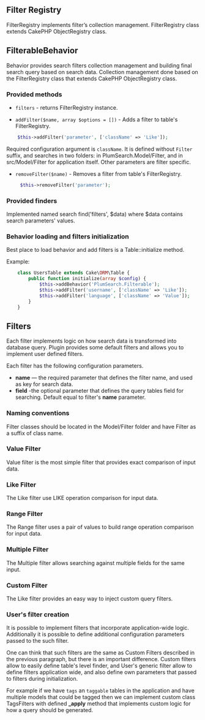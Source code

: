 ## Filter Registry

FilterRegistry implements filter’s collection management. FilterRegistry class extends CakePHP ObjectRegistry class.

## FilterableBehavior

Behavior provides search filters collection management and building final search query based on search data.
Collection management done based on the FilterRegistry class that extends CakePHP ObjectRegistry class.

### Provided methods

* ```filters``` - returns FilterRegistry instance.

* ```addFilter($name, array $options = [])``` - Adds a filter to table's FilterRegistry.

```php
    $this->addFilter('parameter', ['className' => 'Like']);
```

Required configuration argument is `className`. It is defined without `Filter` suffix, and searches in two folders: in PlumSearch.Model/Filter, and in src/Model/Filter for application itself.
Other parameters are filter specific.

* ```removeFilter($name)``` - Removes a filter from table's FilterRegistry.

```php
     $this->removeFilter('parameter');
```

### Provided finders

Implemented named search find('filters', $data) where $data contains search parameters' values.

### Behavior loading and filters initialization

Best place to load behavior and add filters is a Table::initialize method.

Example:

```php
    class UsersTable extends Cake\ORM\Table {
        public function initialize(array $config) {
            $this->addBehavior('PlumSearch.Filterable');
            $this->addFilter('username', ['className' => 'Like']);
            $this->addFilter('language', ['className' => 'Value']);
        }
    }
```

## Filters

Each filter implements logic on how search data is transformed into database query.
Plugin provides some default filters and allows you to implement user defined filters.

Each filter has the following configuration parameters.

* **name** — the required parameter that defines the filter name, and used as key for search data.
* **field** -the optional parameter that defines the query tables field for searching. Default equal to filter's **name** parameter.

###  Naming conventions

Filter classes should be located in the Model/Filter folder and have Filter as a suffix of class name.

### Value Filter

Value filter is the most simple filter that provides exact comparison of input data.

### Like Filter

The Like filter use LIKE operation comparison for input data.

### Range Filter

The Range filter uses a pair of values to build range operation comparison for input data.

### Multiple Filter

The Multiple filter allows searching against multiple fields for the same input.

### Custom Filter

The Like filter provides an easy way to inject custom query filters.

### User's filter creation

It is possible to implement filters that incorporate application-wide logic.
Additionally it is possible to define additional configuration parameters passed to the such filter.

One can think that such filters are the same as Custom Filters described in the previous paragraph, but there is an important difference. Custom filters allow to easily define table's level finder, and User's generic filter allow to define filters application wide, and also define own parameters that passed to filters during initialization.

For example if we have ```tags``` an ```taggable``` tables in the application and have multiple models that could be tagged then we can implement custom class TagsFilters with defined **\_apply** method that implements custom logic for how a query should be generated.


